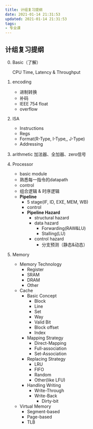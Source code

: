 ```yaml
---
title: 计组复习提纲
date: 2021-01-14 21:31:53
updated: 2021-01-14 21:31:53
tags:
- 专业课
---
```

## 计组复习提纲
0. Basic（了解）
   
   CPU Time, Latency & Throughput
1. encoding
   - 进制转换
   - 补码
   - IEEE 754 float
   - overflow

2. ISA
   - Instructions
   - Regs
   - Format(R-Type, I-Type,, J-Type)
   - Addressing

3. arithmetic
   加法器、全加器、zero信号

4. Processor
   - basic module
   - 熟悉每一指令的datapath
   - control
   - 组合逻辑 & 时序逻辑
   - **Pipeline**
     - 5 stage(IF, ID, EXE, MEM, WB)
     - control
     - **Pipeline Hazard**
       - structural hazard
       - data hazard
         - Forwarding(RAW&LU)
         - Stalling(LU)
       - control hazard
         - 分支预测（静态&动态）

5. Memory
   - Memory Technology
     - Register
     - SRAM
     - DRAM
     - Other
   - Cache
     - Basic Concept
       - Block
       - Line
       - Set
       - Way
       - Valid Bit
       - Block offset
       - Index
     - Mapping Strategy
       - Direct-Mapping
       - Full-association
       - Set-Association
     - Replacing Strategy
       - LRU
       - FIFO
       - Random
       - Other(like LFU)
     - Handling Writing
       - Write-Through
       - Write-Back
         - Dirty-bit
   - Virtual Memory
     - Segment-based
     - Page-based
     - TLB